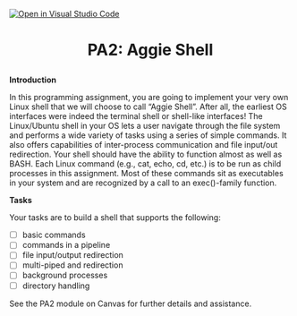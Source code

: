 [![Open in Visual Studio Code](https://classroom.github.com/assets/open-in-vscode-f059dc9a6f8d3a56e377f745f24479a46679e63a5d9fe6f495e02850cd0d8118.svg)](https://classroom.github.com/online_ide?assignment_repo_id=7072868&assignment_repo_type=AssignmentRepo)
# <p align="center">PA2: Aggie Shell<p>

**Introduction**

In this programming assignment, you are going to implement your very own Linux shell that we will choose to call “Aggie Shell”. After all, the earliest OS interfaces were indeed the terminal shell or shell-like interfaces! The Linux/Ubuntu shell in your OS lets a user navigate through the file system and performs a wide variety of tasks using a series of simple commands. It also offers capabilities of inter-process communication and file input/out redirection. Your shell should have the ability to function almost as well as BASH. Each Linux command (e.g., cat, echo, cd, etc.) is to be run as child processes in this assignment. Most of these commands sit as executables in your system and are recognized by a call to an exec()-family function.

**Tasks**

Your tasks are to build a shell that supports the following:
  - [ ] basic commands
  - [ ] commands in a pipeline
  - [ ] file input/output redirection
  - [ ] multi-piped and redirection
  - [ ] background processes
  - [ ] directory handling

See the PA2 module on Canvas for further details and assistance.
